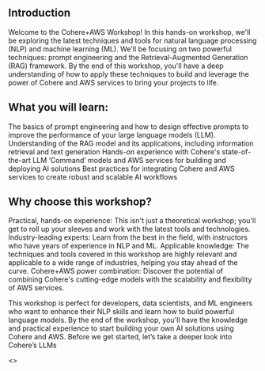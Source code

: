 ## Introduction

Welcome to the Cohere+AWS Workshop! In this hands-on workshop, we'll be exploring the latest techniques and tools for natural language processing (NLP) and machine learning (ML). We'll be focusing on two powerful techniques: prompt engineering and the Retrieval-Augmented Generation (RAG) framework. By the end of this workshop, you'll have a deep understanding of how to apply these techniques to build and leverage the power of Cohere and AWS services to bring your projects to life.

## What you will learn:

The basics of prompt engineering and how to design effective prompts to improve the performance of your large language models (LLM).
Understanding of the RAG model and its applications, including information retrieval and text generation
Hands-on experience with Cohere's state-of-the-art LLM ‘Command’ models and AWS services for building and deploying AI solutions
Best practices for integrating Cohere and AWS services to create robust and scalable AI workflows

## Why choose this workshop?

Practical, hands-on experience: This isn't just a theoretical workshop; you'll get to roll up your sleeves and work with the latest tools and technologies.
Industry-leading experts: Learn from the best in the field, with instructors who have years of experience in NLP and ML.
Applicable knowledge: The techniques and tools covered in this workshop are highly relevant and applicable to a wide range of industries, helping you stay ahead of the curve.
Cohere+AWS power combination: Discover the potential of combining Cohere's cutting-edge models with the scalability and flexibility of AWS services.

This workshop is perfect for developers, data scientists, and ML engineers who want to enhance their NLP skills and learn how to build powerful language models. By the end of the workshop, you'll have the knowledge and practical experience to start building your own AI solutions using Cohere and AWS. Before we get started, let’s take a deeper look into Cohere’s LLMs

<<Provide Link once Available>>
